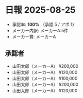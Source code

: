 # 日報 2025-08-25

- 承認率: **100%** （承認 5 / アポ 1）
- メーカー内訳: メーカーA:5件
- メーカー賞: メーカーA

## 承認者
- 山田太郎（メーカーA） ¥200,000
- 山田太郎（メーカーA） ¥120,000
- 山田太郎（メーカーA） ¥100,000
- 山田太郎（メーカーA） ¥200,000
- 山田太郎（メーカーA） ¥120,000